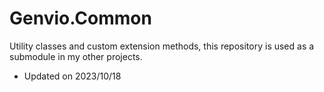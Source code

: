 # Genvio.Common

Utility classes and custom extension methods, this repository is used as a submodule in my other projects.

* Updated on 2023/10/18
